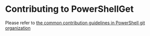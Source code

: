 Contributing to PowerShellGet
=============================

Please refer to [the common contribution guidelines in PowerShell git organization](https://github.com/PowerShell/PowerShell/blob/master/.github/CONTRIBUTING.md) 
